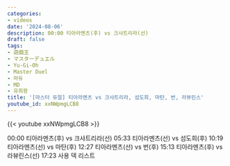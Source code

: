 ```yaml
---
categories:
- videos
date: '2024-08-06'
description: 00:00 티아라멘츠(후) vs 크샤트리라(선)
draft: false
tags:
- 遊戯王
- マスターデュエル
- Yu-Gi-Oh
- Master Duel
- 마듀
- MD
- 유희왕
title: '[마스터 듀얼] 티아라멘츠 vs 크샤트리라, 섬도희, 마탄, 번, 라뷰린스'
youtube_id: xxNWpmgLCB8
---
```



{{< youtube xxNWpmgLCB8 >}}

00:00 티아라멘츠(후) vs 크샤트리라(선)
05:33 티아라멘츠(선) vs 섬도희(후)
10:19 티아라멘츠(선) vs 마탄(후)
12:27 티아라멘츠(선) vs 번(후)
15:13 티아라멘츠(후) vs 라뷰린스(선)
17:23 사용 덱 리스트